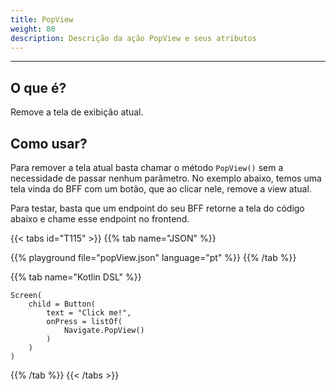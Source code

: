 ```yaml
---
title: PopView
weight: 80
description: Descrição da ação PopView e seus atributos
---
```


---

## O que é?

Remove a tela de exibição atual.

## Como usar?

Para remover a tela atual basta chamar o método `PopView()` sem a necessidade de passar nenhum parâmetro. No exemplo abaixo, temos uma tela vinda do BFF com um botão, que ao clicar nele, remove a view atual.

Para testar, basta que um endpoint do seu BFF retorne a tela do código abaixo e chame esse endpoint no frontend.

{{< tabs id="T115" >}}
{{% tab name="JSON" %}}
<!-- json-playground:popView.json
{
  "_beagleComponent_" : "beagle:screenComponent",
  "child" : {
    "_beagleComponent_" : "beagle:button",
    "text" : "Click me!",
    "onPress" : [ {
      "_beagleAction_" : "beagle:popView"
    } ]
  }
}
-->
{{% playground file="popView.json" language="pt" %}}
{{% /tab %}}

{{% tab name="Kotlin DSL" %}}
```
Screen(
    child = Button(
        text = "Click me!",
        onPress = listOf(
            Navigate.PopView()
        )
    )
)
```
{{% /tab %}}
{{< /tabs >}}
